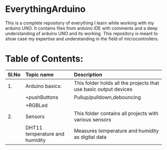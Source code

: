 # EverythingArduino
This is a complete repository of everything I learn while working with my arduino UNO. It contains files from arduino IDE with comments and a deep understanding of arduino UNO and its working. This repository is meant to show case my expertise and understanding in the field of microcontrollers. 

# Table of Contents:
|Sl.No|Topic name|Description|
|:----|:---------|:-----------|
|1.|Arduino basics:|This folder holds all the projects that use basic output devices|
||+pushButtons|Pullup/pulldown,debouncing|
||+RGBLed||
|2.|Sensors|This folder contains all projects with various sensors|
||DHT11 temperature and humidity|Measures temperature and humidity as digital data|
